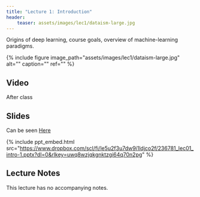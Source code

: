 ```yaml
---
title: "Lecture 1: Introduction"
header:
    teaser: assets/images/lec1/dataism-large.jpg
---
```


Origins of deep learning, course goals, overview of machine-learning
paradigms.

{% include figure
image_path="assets/images/lec1/dataism-large.jpg"
alt="" caption="" ref=""
%}


## Video

After class

## Slides

Can be seen [Here](https://www.dropbox.com/scl/fi/le5u2f3u7dw9i1ldjco2f/236781_lec01_intro-1.pptx?dl=0&rlkey=uwq8wzjqkgnktzgi64q70n2pg)

{% include ppt_embed.html src="https://www.dropbox.com/scl/fi/le5u2f3u7dw9i1ldjco2f/236781_lec01_intro-1.pptx?dl=0&rlkey=uwq8wzjqkgnktzgi64q70n2pg" %}


## Lecture Notes

This lecture has no accompanying notes.

